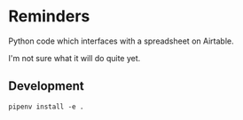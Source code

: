 # Reminders

Python code which interfaces with a spreadsheet on Airtable.

I'm not sure what it will do quite yet.

## Development

`pipenv install -e .`
